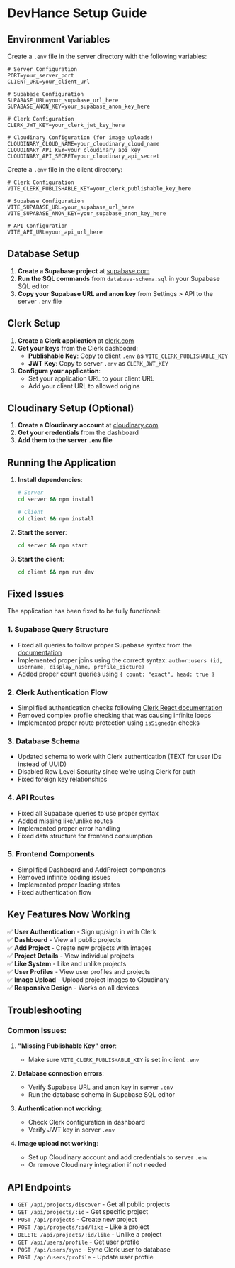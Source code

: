 # DevHance Setup Guide

## Environment Variables

Create a `.env` file in the server directory with the following variables:

```env
# Server Configuration
PORT=your_server_port
CLIENT_URL=your_client_url

# Supabase Configuration
SUPABASE_URL=your_supabase_url_here
SUPABASE_ANON_KEY=your_supabase_anon_key_here

# Clerk Configuration
CLERK_JWT_KEY=your_clerk_jwt_key_here

# Cloudinary Configuration (for image uploads)
CLOUDINARY_CLOUD_NAME=your_cloudinary_cloud_name
CLOUDINARY_API_KEY=your_cloudinary_api_key
CLOUDINARY_API_SECRET=your_cloudinary_api_secret
```

Create a `.env` file in the client directory:

```env
# Clerk Configuration
VITE_CLERK_PUBLISHABLE_KEY=your_clerk_publishable_key_here

# Supabase Configuration
VITE_SUPABASE_URL=your_supabase_url_here
VITE_SUPABASE_ANON_KEY=your_supabase_anon_key_here

# API Configuration
VITE_API_URL=your_api_url_here
```

## Database Setup

1. **Create a Supabase project** at [supabase.com](https://supabase.com)
2. **Run the SQL commands** from `database-schema.sql` in your Supabase SQL editor
3. **Copy your Supabase URL and anon key** from Settings > API to the server `.env` file

## Clerk Setup

1. **Create a Clerk application** at [clerk.com](https://clerk.com)
2. **Get your keys** from the Clerk dashboard:
   - **Publishable Key**: Copy to client `.env` as `VITE_CLERK_PUBLISHABLE_KEY`
   - **JWT Key**: Copy to server `.env` as `CLERK_JWT_KEY`
3. **Configure your application**:
   - Set your application URL to your client URL
   - Add your client URL to allowed origins

## Cloudinary Setup (Optional)

1. **Create a Cloudinary account** at [cloudinary.com](https://cloudinary.com)
2. **Get your credentials** from the dashboard
3. **Add them to the server `.env` file**

## Running the Application

1. **Install dependencies**:
   ```bash
   # Server
   cd server && npm install
   
   # Client
   cd client && npm install
   ```

2. **Start the server**:
   ```bash
   cd server && npm start
   ```

3. **Start the client**:
   ```bash
   cd client && npm run dev
   ```

## Fixed Issues

The application has been fixed to be fully functional:

### 1. **Supabase Query Structure**
- Fixed all queries to follow proper Supabase syntax from the [documentation](https://supabase.com/docs/reference/javascript/select)
- Implemented proper joins using the correct syntax: `author:users (id, username, display_name, profile_picture)`
- Added proper count queries using `{ count: "exact", head: true }`

### 2. **Clerk Authentication Flow**
- Simplified authentication checks following [Clerk React documentation](https://clerk.com/docs/quickstarts/react)
- Removed complex profile checking that was causing infinite loops
- Implemented proper route protection using `isSignedIn` checks

### 3. **Database Schema**
- Updated schema to work with Clerk authentication (TEXT for user IDs instead of UUID)
- Disabled Row Level Security since we're using Clerk for auth
- Fixed foreign key relationships

### 4. **API Routes**
- Fixed all Supabase queries to use proper syntax
- Added missing like/unlike routes
- Implemented proper error handling
- Fixed data structure for frontend consumption

### 5. **Frontend Components**
- Simplified Dashboard and AddProject components
- Removed infinite loading issues
- Implemented proper loading states
- Fixed authentication flow

## Key Features Now Working

✅ **User Authentication** - Sign up/sign in with Clerk  
✅ **Dashboard** - View all public projects  
✅ **Add Project** - Create new projects with images  
✅ **Project Details** - View individual projects  
✅ **Like System** - Like and unlike projects  
✅ **User Profiles** - View user profiles and projects  
✅ **Image Upload** - Upload project images to Cloudinary  
✅ **Responsive Design** - Works on all devices  

## Troubleshooting

### Common Issues:

1. **"Missing Publishable Key" error**:
   - Make sure `VITE_CLERK_PUBLISHABLE_KEY` is set in client `.env`

2. **Database connection errors**:
   - Verify Supabase URL and anon key in server `.env`
   - Run the database schema in Supabase SQL editor

3. **Authentication not working**:
   - Check Clerk configuration in dashboard
   - Verify JWT key in server `.env`

4. **Image upload not working**:
   - Set up Cloudinary account and add credentials to server `.env`
   - Or remove Cloudinary integration if not needed

## API Endpoints

- `GET /api/projects/discover` - Get all public projects
- `GET /api/projects/:id` - Get specific project
- `POST /api/projects` - Create new project
- `POST /api/projects/:id/like` - Like a project
- `DELETE /api/projects/:id/like` - Unlike a project
- `GET /api/users/profile` - Get user profile
- `POST /api/users/sync` - Sync Clerk user to database
- `POST /api/users/profile` - Update user profile 